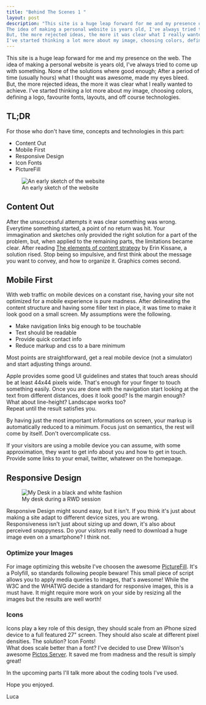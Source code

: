```yaml
---
title: "Behind The Scenes 1 "
layout: post
description: "This site is a huge leap forward for me and my presence on the web.
The idea of making a personal website is years old, I've always tried to come up with something. None of the solutions where good enough; After a period of time (usually hours) what I thought was awesome, made my eyes bleed.
But, the more rejected ideas, the more it was clear what I really wanted to achieve.
I've started thinking a lot more about my image, choosing colors, defining a logo, favourite fonts, layouts, and off course technologies."
---
```


This site is a huge leap forward for me and my presence on the web.
The idea of making a personal website is years old, I've always tried to come up with something. None of the solutions where good enough; After a period of time (usually hours) what I thought was awesome, made my eyes bleed.
But, the more rejected ideas, the more it was clear what I really wanted to achieve.
I've started thinking a lot more about my image, choosing colors, defining a logo, favourite fonts, layouts, and off course technologies. 

## TL;DR ##
For those who don't have time, concepts and technologies in this part:

- Content Out
- Mobile First
- Responsive Design
- Icon Fonts
- PictureFill  
  
<figure><picture alt="An early sketch of the websiten"><!-- <source src="{{ site.url }}images/early-sketch-small.jpg"> --><source src="{{ site.url }}images/early-sketch-small.jpg"><!-- <source src="{{ site.url }}images/early-sketch-small@2x.jpg" media="(-webkit-min-device-pixel-ratio: 2)"> --><source src="{{ site.url }}images/early-sketch-small@2x.jpg" media="(-webkit-min-device-pixel-ratio: 2)"><!-- <source src="{{ site.url }}images/early-sketch-normal.jpg" media="(min-width: 481px)"> --><source src="{{ site.url }}images/early-sketch-normal.jpg" media="(min-width: 481px)"><!-- <source src="{{ site.url }}images/early-sketch-normal@2x.jpg" media="(min-width: 481px) and (-webkit-min-device-pixel-ratio: 2)"> --><source src="{{ site.url }}images/early-sketch-normal@2x.jpg" media="(min-width: 481px) and (-webkit-min-device-pixel-ratio: 2)"><noscript><img src="{{ site.url }}images/early-sketch-small.jpg" alt="An early sketch of the website"></noscript></picture><figcaption>An early sketch of the website</figcaption></figure>

## Content Out ##

After the unsuccessful attempts it was clear something was wrong. Everytime something started, a point of no return was hit. Your immagination and sketches only provided the right solution for a part of the problem, but, when applied to the remaining parts, the limitations became clear.
After reading <a href="http://www.abookapart.com/products/the-elements-of-content-strategy" target="_blank">The elements of content strategy</a> by Erin Kissane, a solution rised. Stop being so impulsive, and first think about the message you want to convey, and how to organize it. Graphics comes second.


## Mobile First ##

With web traffic on mobile devices on a constant rise, having your site not optimized for a mobile experience is pure madness.
After delineating the content structure and having some filler text in place, it was time to make it look good on a small screen.
My assumptions were the following.

- Make navigation links big enough to be touchable
- Text should be readable
- Provide quick contact info
- Reduce markup and css to a bare minimum

Most points are straightforward, get a real mobile device (not a simulator) and start adjusting things around.
  
Apple provides some good UI guidelines and states that touch areas should be at least 44x44 pixels wide. That's enough for your finger to touch something easily.
Once you are done with the navigation start looking at the text from different distances, does it look good? Is the margin enough? What about line-height? Landscape works too?  
Repeat until the result satisfies you.

By having just the most important informations on screen, your markup is automatically reduced to a minimum. Focus just on semantics, the rest will come by itself. Don't overcomplicate css.

If your visitors are using a mobile device you can assume, with some approximation, they want to get info about you and how to get in touch. Provide some links to your email, twitter, whatewer on the homepage.


## Responsive Design ##

<figure><picture alt="My Desk in a black and white fashion"><!-- <source src="{{ site.url }}images/desk-small.jpg"> --><source src="{{ site.url }}images/desk-small.jpg"><!-- <source src="{{ site.url }}images/desk-small@2x.jpg" media="(-webkit-min-device-pixel-ratio: 2)"> --><source src="{{ site.url }}images/desk-small@2x.jpg" media="(-webkit-min-device-pixel-ratio: 2)"><!-- <source src="{{ site.url }}images/desk.jpg" media="(min-width: 481px)"> --><source src="{{ site.url }}images/desk.jpg" media="(min-width: 481px)"><!-- <source src="{{ site.url }}images/desk@2x.jpg" media="(min-width: 481px) and (-webkit-min-device-pixel-ratio: 2)"> --><source src="{{ site.url }}images/desk@2x.jpg" media="(min-width: 481px) and (-webkit-min-device-pixel-ratio: 2)"><noscript><img src="{{ site.url }}images/desk-small.jpg" alt="My Desk in a black and white fashion"></noscript></picture><figcaption>My desk during a RWD session</figcaption></figure>

Responsive Design might sound easy, but it isn't. If you think it's just about making a site adapt to different device sizes, you are wrong.
Responsiveness isn't just about sizing up and down, it's also about perceived snappyness. Do your visitors really need to download a huge image even on a smartphone? I think not.

### Optimize your Images ###
For image optimizing this website I've choosen the awesome <a href="https://github.com/scottjehl/picturefill" target="_blank">PictureFill</a>. It's a Polyfill, so standards following people beware! This small piece of script allows you to apply media queries to images, that's awesome! While the W3C and the WHATWG decide a standard for responsive images, this is a must have. It might require more work on your side by resizing all the images but the results are well worth!


### Icons ###
Icons play a key role of this design, they should scale from an iPhone sized device to a full featured 27" screen. They should also scale at different pixel densities. The solution? Icon Fonts!  
What does scale better than a font? I've decided to use Drew Wilson's awesome <a href="http://pictos.cc/server/" target="_blank">Pictos Server</a>. It saved me from madness and the result is simply great!


In the upcoming parts I'll talk more about the coding tools I've used.

Hope you enjoyed.

Luca

